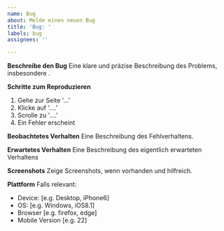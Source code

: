 ```yaml
---
name: Bug
about: Melde einen neuen Bug
title: 'Bug: '
labels: bug
assignees: ''

---
```


**Beschreibe den Bug**
Eine klare und präzise Beschreibung des Problems, insbesondere .

**Schritte zum Reproduzieren**
1. Gehe zur Seite '...'
2. Klicke auf '....'
3. Scrolle zu '....'
4. Ein Fehler erscheint

**Beobachtetes Verhalten**
Eine Beschreibung des Fehlverhaltens.

**Erwartetes Verhalten**
Eine Beschreibung des eigentlich erwarteten Verhaltens

**Screenshots**
Zeige Screenshots, wenn vorhanden und hilfreich.

**Plattform**
Falls relevant:
 - Device: [e.g. Desktop, iPhone6]
 - OS: [e.g. Windows, iOS8.1]
 - Browser [e.g. firefox, edge]
 - Mobile Version [e.g. 22]
